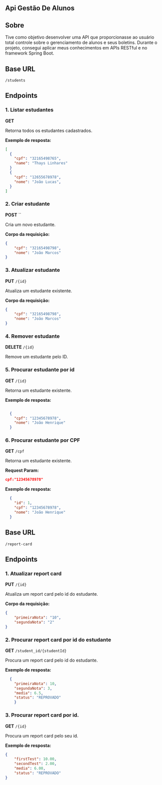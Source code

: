 ## Api Gestão De Alunos

## Sobre

Tive como objetivo desenvolver uma API que proporcionasse ao usuário total controle sobre o gerenciamento de alunos e seus boletins. Durante o projeto, consegui aplicar meus conhecimentos em APIs RESTful e no framework Spring Boot. 

## Base URL

```
/students
```

## Endpoints

### 1. Listar estudantes

**GET** 

Retorna todos os estudantes cadastrados.

**Exemplo de resposta:**
```json
[
  {
    "cpf": "32165498765",
    "name": "Thays Linhares"
  }
  {
    "cpf": "12655678978",
    "nome": "João Lucas",
  }
]
```

### 2. Criar estudante

**POST** ``

Cria um novo estudante.

**Corpo da requisição:**
```json
{
    "cpf": "32165498798",
    "nome": "João Marcos"
}
```

### 3. Atualizar estudante

**PUT** `/{id}`

Atualiza um estudante existente.

**Corpo da requisição:**
```json
{
    "cpf": "32165498798",
    "nome": "João Marcos"
}
```

### 4. Remover estudante

**DELETE** `/{id}`

Remove um estudante pelo ID.

### 5. Procurar estudante por id

**GET** `/{id}`

Retorna um estudante existente.

**Exemplo de resposta:**
```json

  {
    "cpf": "12345678978",
    "nome": "João Henrique"
  }

```

### 6. Procurar estudante por CPF

**GET** `/cpf`

Retorna um estudante existente.

**Request Param:**
```json
cpf:"12345678978"
```

**Exemplo de resposta:**
```json
  {
    "id": 1,
    "cpf": "12345678978",
    "nome": "João Henrique"
  }
```
## Base URL

```
/report-card
```

## Endpoints
### 1. Atualizar report card

**PUT** `/{id}`

Atualiza um report card pelo id do estudante.

**Corpo da requisição:**
```json
{
    "primeiraNota": "10",
    "segundaNota": "2"
}
```

### 2. Procurar report card por id do estudante

**GET** `/student_id/{studentId}`

Procura um report card pelo id do estudante.

**Exemplo de resposta:**
```json
  {
    "primeiraNota": 10,
    "segundaNota": 3,
    "media": 6.5,
    "status": "REPROVADO"
    }
```
### 3. Procurar report card por id.

**GET** `/{id}`

Procura um report card pelo seu id.

**Exemplo de resposta:**
```json
{
    "firstTest": 10.00,
    "secondTest": 2.00,
    "media": 6.00,
    "status": "REPROVADO"
}
```

